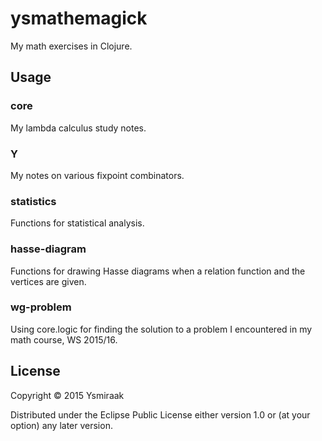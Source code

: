 # ysmathemagick

My math exercises in Clojure.

## Usage

### core ###

My lambda calculus study notes.

### Y ###

My notes on various fixpoint combinators.

### statistics ###

Functions for statistical analysis.

### hasse-diagram ###

Functions for drawing Hasse diagrams when a relation function and the vertices are given.

### wg-problem ###

Using core.logic for finding the solution to a problem I encountered in my math course, WS 2015/16.

## License

Copyright © 2015 Ysmiraak

Distributed under the Eclipse Public License either version 1.0 or (at
your option) any later version.
